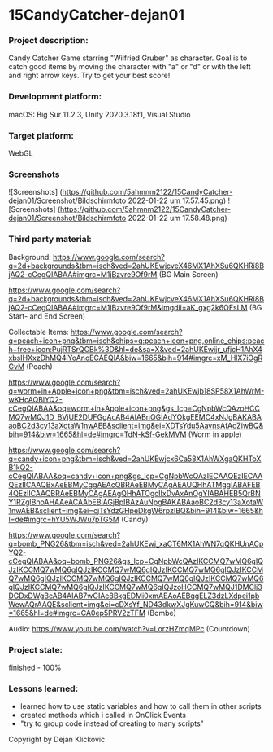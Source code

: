 # 15CandyCatcher-dejan01



### Project description: 
Candy Catcher Game starring "Wilfried Gruber" as character. Goal is to catch good items by moving the character with "a" or "d" or with the left and right arrow keys. Try to get your best score!

### Development platform: 
macOS: Big Sur 11.2.3, Unity 2020.3.18f1, Visual Studio

### Target platform: 
WebGL


### Screenshots

![Screenshots] (https://github.com/5ahmnm2122/15CandyCatcher-dejan01/Screenshot/Bildschirmfoto 2022-01-22 um 17.57.45.png)
![Screenshots] (https://github.com/5ahmnm2122/15CandyCatcher-dejan01/Screenshot/Bildschirmfoto 2022-01-22 um 17.58.48.png)



### Third party material: 
Background: 
https://www.google.com/search?q=2d+backgrounds&tbm=isch&ved=2ahUKEwjcveX46MX1AhXSu6QKHRi8BjAQ2-cCegQIABAA#imgrc=M1jBzvre9Of9rM (BG Main Screen)

https://www.google.com/search?q=2d+backgrounds&tbm=isch&ved=2ahUKEwjcveX46MX1AhXSu6QKHRi8BjAQ2-cCegQIABAA#imgrc=M1jBzvre9Of9rM&imgdii=aK_gxg2k6OFsLM (BG Start- and End Screen)

Collectable Items: 
https://www.google.com/search?q=peach+icon+png&tbm=isch&chips=q:peach+icon+png,online_chips:peach+free+icon:PujRTSrQCBk%3D&hl=de&sa=X&ved=2ahUKEwijr_ufjcH1AhX4xbsIHXxzDhMQ4lYoAnoECAEQIA&biw=1665&bih=914#imgrc=xM_HlX7iOgRGvM (Peach)

https://www.google.com/search?q=worm+in+Apple+icon+png&tbm=isch&ved=2ahUKEwjb18SP58X1AhWrM-wKHcAQBlYQ2-cCegQIABAA&oq=worm+in+Apple+icon+png&gs_lcp=CgNpbWcQAzoHCCMQ7wMQJ1D_BVjUE2DUFGgAcAB4AIABnQGIAdYOkgEEMC4xNJgBAKABAaoBC2d3cy13aXotaW1nwAEB&sclient=img&ei=XDTsYdu5AavnsAfAoZiwBQ&bih=914&biw=1665&hl=de#imgrc=TdN-kSf-GekMVM (Worm in apple)

https://www.google.com/search?q=candy+icon+png&tbm=isch&ved=2ahUKEwjcx6Ca58X1AhWXgaQKHToXB1kQ2-cCegQIABAA&oq=candy+icon+png&gs_lcp=CgNpbWcQAzIECAAQEzIECAAQEzIICAAQBxAeEBMyCggAEAcQBRAeEBMyCAgAEAUQHhATMggIABAFEB4QEzIICAAQBRAeEBMyCAgAEAgQHhATOgcIIxDvAxAnOgYIABAHEB5QrBNY1RZglBhoAHAAeACAAbEBiAGjBpIBAzAuNpgBAKABAaoBC2d3cy13aXotaW1nwAEB&sclient=img&ei=cjTsYdzGHpeDkgW6rpzIBQ&bih=914&biw=1665&hl=de#imgrc=hYU5WJWu7pTG5M (Candy)

https://www.google.com/search?q=bomb_PNG26&tbm=isch&ved=2ahUKEwj_xaCT6MX1AhWN7qQKHUnACpYQ2-cCegQIABAA&oq=bomb_PNG26&gs_lcp=CgNpbWcQAzIKCCMQ7wMQ6gIQJzIKCCMQ7wMQ6gIQJzIKCCMQ7wMQ6gIQJzIKCCMQ7wMQ6gIQJzIKCCMQ7wMQ6gIQJzIKCCMQ7wMQ6gIQJzIKCCMQ7wMQ6gIQJzIKCCMQ7wMQ6gIQJzIKCCMQ7wMQ6gIQJzIKCCMQ7wMQ6gIQJzoHCCMQ7wMQJ1DMClj3DGDxDWgBcAB4AIAB7wGIAe8BkgEDMi0xmAEAoAEBqgELZ3dzLXdpei1pbWewAQrAAQE&sclient=img&ei=cDXsYf_ND43dkwXJgKuwCQ&bih=914&biw=1665&hl=de#imgrc=CA0ep5PRV2zTFM (Bombe)

Audio: 
https://www.youtube.com/watch?v=LorzHZmqMPc (Countdown)


### Project state: 
finished - 100%

### Lessons learned:
- learned how to use static variables and how to call them in other scripts 
- created methods which i called in OnClick Events
- "try to group code instead of creating to many scripts"

Copyright by Dejan Klickovic